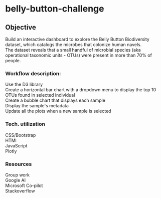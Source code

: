 # belly-button-challenge

## Objective
Build an interactive dashboard to explore the Belly Button Biodiversity dataset, which catalogs the microbes that colonize human navels.\
The dataset reveals that a small handful of microbial species (aka operational taxonomic units - OTUs) were present in more than 70% of people.

### Workflow description:
Use the D3 library\
Create a horizontal bar chart with a dropdown menu to display the top 10 OTUs found in selected individual\
Create a bubble chart that displays each sample\
Display the sample's metadata\
Update all the plots when a new sample is selected

### Tech. utilization
CSS/Bootstrap\
HTMl\
JavaScript\
Plotly

### Resources
Group work\
Google AI\
Microsoft Co-pilot\
Stackoverflow
